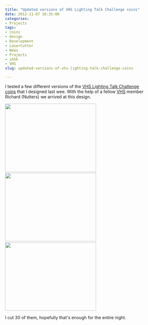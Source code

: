 ```yaml
---
title: "Updated versions of VHS Lighting Talk Challenge coins"
date: 2012-11-07 16:35:00
categories:
- Projects
tags:
- coins
- design
- Development
- LaserCutter
- News
- Projects
- shhh
- VHS
slug: updated-versions-of-vhs-lighting-talk-challenge-coins

---
```


I tested a few different versions of the <a href="/vhs-lighting-talk-challenge-coins-super-happy-hacker-house/">VHS Lighting Talk Challenge coins</a> that I designed last wee. With the help of a fellow <a href="http://vancouver.hackspace.ca/">VHS</a> member Richard (Nutters) we arrived at this design.

<a href="/public/uploads/2012/11/2012-11-06-22.42.25.jpg"><img class="alignnone size-medium wp-image-2946" title="2012-11-06 22.42.25" src="/public/uploads/2012/11/2012-11-06-22.42.25-300x225.jpg" alt="" width="300" height="225" /></a> <a href="/public/uploads/2012/11/2012-11-06-22.40.38.jpg"><img class="alignnone size-medium wp-image-2948" title="2012-11-06 22.40.38" src="/public/uploads/2012/11/2012-11-06-22.40.38-300x225.jpg" alt="" width="300" height="225" /></a> <a href="/public/uploads/2012/11/2012-11-07-08.38.28.jpg"><img class="alignnone size-medium wp-image-2947" title="2012-11-07 08.38.28" src="/public/uploads/2012/11/2012-11-07-08.38.28-300x225.jpg" alt="" width="300" height="225" /></a>

I cut 30 of them, hopefully that's enough for the entire night.
